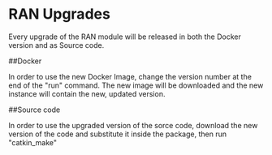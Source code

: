 # RAN Upgrades

Every upgrade of the RAN module will be released in both the Docker version and as Source code. 

##Docker

In order to use the new Docker Image, change the version number at the end of the "run" command. The new image will be downloaded and the new instance will contain the new, updated version.

##Source code

In order to use the upgraded version of the sorce code, download the new version of the code and substitute it inside the package, then run "catkin_make"
